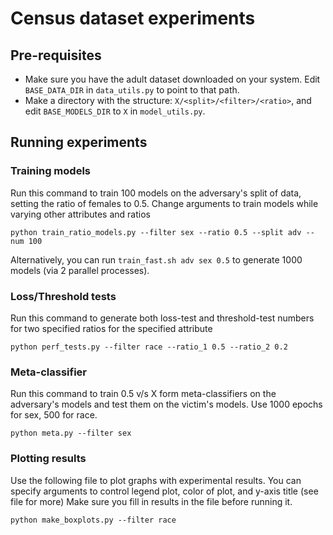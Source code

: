 # Census dataset experiments

## Pre-requisites

- Make sure you have the adult dataset downloaded on your system. Edit `BASE_DATA_DIR` in `data_utils.py` to point to that path.
- Make a directory with the structure: `X/<split>/<filter>/<ratio>`, and edit `BASE_MODELS_DIR` to `X` in `model_utils.py`.

## Running experiments

### Training models

Run this command to train 100 models on the adversary's split of data, setting the ratio of females to 0.5. Change arguments to train models while varying other attributes and ratios

`python train_ratio_models.py --filter sex --ratio 0.5 --split adv --num 100`

Alternatively, you can run `train_fast.sh adv sex 0.5` to generate 1000 models (via 2 parallel processes).


### Loss/Threshold tests

Run this command to generate both loss-test and threshold-test numbers for two specified ratios for the specified attribute

`python perf_tests.py --filter race --ratio_1 0.5 --ratio_2 0.2`


### Meta-classifier

Run this command to train 0.5 v/s X form meta-classifiers on the adversary's models and test them on the victim's models. Use 1000 epochs for sex, 500 for race.

`python meta.py --filter sex`


### Plotting results

Use the following file to plot graphs with experimental results. You can specify arguments to control legend plot, color of plot, and y-axis title (see file for more)
Make sure you fill in results in the file before running it.

`python make_boxplots.py --filter race`
